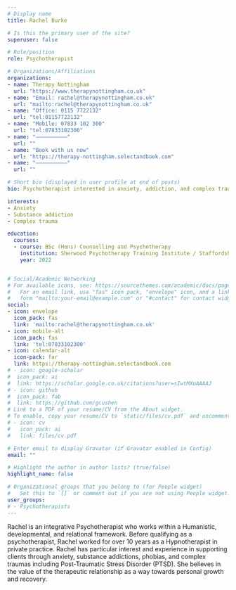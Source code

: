```yaml
---
# Display name
title: Rachel Burke

# Is this the primary user of the site?
superuser: false

# Role/position
role: Psychotherapist

# Organizations/Affiliations
organizations:
- name: Therapy Nottingham
  url: "https://www.therapynottingham.co.uk"
- name: "Email: rachel@therapynottingham.co.uk"
  url: "mailto:rachel@therapynottingham.co.uk"
- name: "Office: 0115 7722132"
  url: "tel:01157722132"
- name: "Mobile: 07833 102 300"
  url: "tel:07833102300"
- name: "––––––––––"
  url: ""
- name: "Book with us now"
  url: "https://therapy-nottingham.selectandbook.com"
- name: "––––––––––"
  url: ""

# Short bio (displayed in user profile at end of posts)
bio: Psychotherapist interested in anxiety, addiction, and complex trauma.

interests:
- Anxiety
- Substance addiction
- Complex trauma

education:
  courses:
  - course: BSc (Hons) Counselling and Psychotherapy
    institution: Sherwood Psychotherapy Training Institute / Staffordshire University
    year: 2022


# Social/Academic Networking
# For available icons, see: https://sourcethemes.com/academic/docs/page-builder/#icons
#   For an email link, use "fas" icon pack, "envelope" icon, and a link in the
#   form "mailto:your-email@example.com" or "#contact" for contact widget.
social:
- icon: envelope
  icon_pack: fas
  link: 'mailto:rachel@therapynottingham.co.uk'
- icon: mobile-alt
  icon_pack: fas
  link: 'tel:07833102300'
- icon: calendar-alt
  icon-pack: far
  link: https://therapy-nottingham.selectandbook.com
# - icon: google-scholar
#  icon_pack: ai
#  link: https://scholar.google.co.uk/citations?user=sIwtMXoAAAAJ
# - icon: github
#  icon_pack: fab
#  link: https://github.com/gcushen
# Link to a PDF of your resume/CV from the About widget.
# To enable, copy your resume/CV to `static/files/cv.pdf` and uncomment the lines below.
# - icon: cv
#   icon_pack: ai
#   link: files/cv.pdf

# Enter email to display Gravatar (if Gravatar enabled in Config)
email: ""

# Highlight the author in author lists? (true/false)
highlight_name: false

# Organizational groups that you belong to (for People widget)
#   Set this to `[]` or comment out if you are not using People widget.
user_groups:
# - Psychotherapists
---
```

Rachel is an integrative Psychotherapist who works within a Humanistic, 
developmental, and relational framework.
Before qualifying as a psychotherapist, Rachel worked for over 10 years as a Hypnotherapist in private practice. Rachel has particular interest and experience in supporting clients through anxiety, substance addictions, phobias, and complex traumas including Post-Traumatic Stress Disorder (PTSD).  She believes in the value of the therapeutic relationship as a way towards personal growth and recovery.